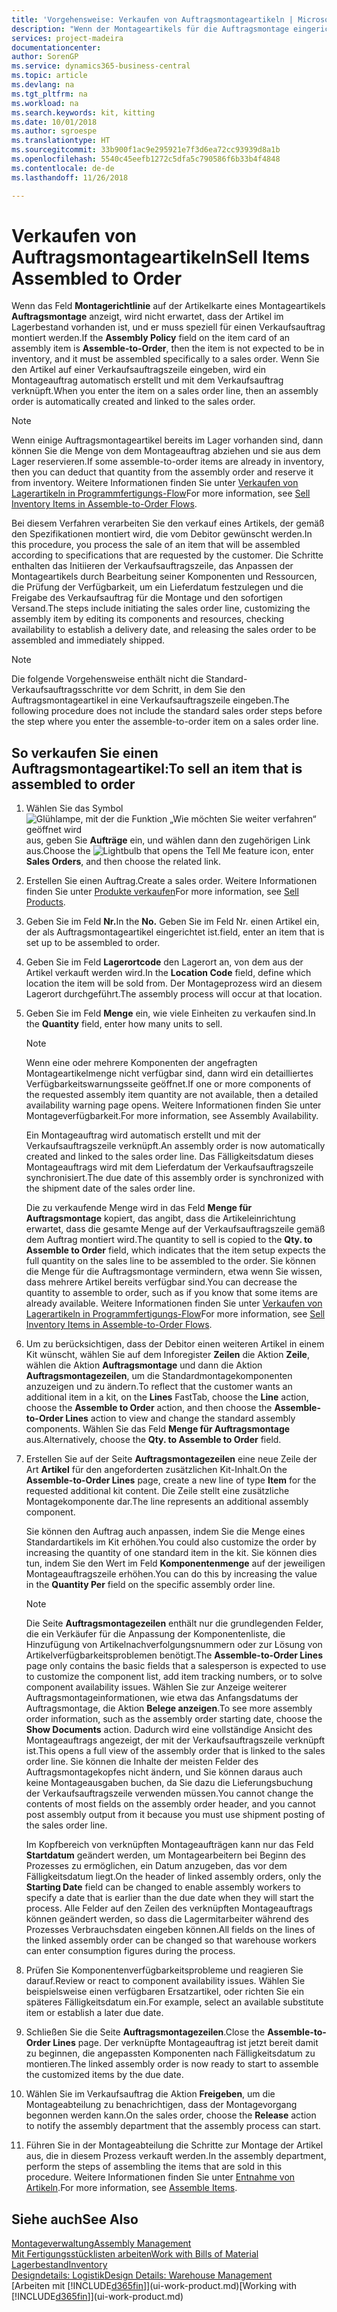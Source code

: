 ```yaml
---
title: 'Vorgehensweise: Verkaufen von Auftragsmontageartikeln | Microsoft Docs'
description: "Wenn der Montageartikels für die Auftragsmontage eingerichtet ist, dann nimmt der Standard-Verkaufsauftragsprozess an, dass der Artikel nicht auf Lager ist und für den jeweiligen Verkaufsauftrag speziell montiert werden muss. Wenn Sie den Artikel auf einer Verkaufsauftragszeile eingeben, wird ein Montageauftrag automatisch erstellt und mit dem Verkaufsauftrag verknüpft."
services: project-madeira
documentationcenter: 
author: SorenGP
ms.service: dynamics365-business-central
ms.topic: article
ms.devlang: na
ms.tgt_pltfrm: na
ms.workload: na
ms.search.keywords: kit, kitting
ms.date: 10/01/2018
ms.author: sgroespe
ms.translationtype: HT
ms.sourcegitcommit: 33b900f1ac9e295921e7f3d6ea72cc93939d8a1b
ms.openlocfilehash: 5540c45eefb1272c5dfa5c790586f6b33b4f4848
ms.contentlocale: de-de
ms.lasthandoff: 11/26/2018

---
```

# <a name="sell-items-assembled-to-order"></a><span data-ttu-id="99fa0-104">Verkaufen von Auftragsmontageartikeln</span><span class="sxs-lookup"><span data-stu-id="99fa0-104">Sell Items Assembled to Order</span></span>
<span data-ttu-id="99fa0-105">Wenn das Feld **Montagerichtlinie** auf der Artikelkarte eines Montageartikels **Auftragsmontage** anzeigt, wird nicht erwartet, dass der Artikel im Lagerbestand vorhanden ist, und er muss speziell für einen Verkaufsauftrag montiert werden.</span><span class="sxs-lookup"><span data-stu-id="99fa0-105">If the **Assembly Policy** field on the item card of an assembly item is **Assemble-to-Order**, then the item is not expected to be in inventory, and it must be assembled specifically to a sales order.</span></span> <span data-ttu-id="99fa0-106">Wenn Sie den Artikel auf einer Verkaufsauftragszeile eingeben, wird ein Montageauftrag automatisch erstellt und mit dem Verkaufsauftrag verknüpft.</span><span class="sxs-lookup"><span data-stu-id="99fa0-106">When you enter the item on a sales order line, then an assembly order is automatically created and linked to the sales order.</span></span>  

> [!NOTE]  
>  <span data-ttu-id="99fa0-107">Wenn einige Auftragsmontageartikel bereits im Lager vorhanden sind, dann können Sie die Menge von dem Montageauftrag abziehen und sie aus dem Lager reservieren.</span><span class="sxs-lookup"><span data-stu-id="99fa0-107">If some assemble-to-order items are already in inventory, then you can deduct that quantity from the assembly order and reserve it from inventory.</span></span> <span data-ttu-id="99fa0-108">Weitere Informationen finden Sie unter [Verkaufen von Lagerartikeln in Programmfertigungs-Flow](assembly-how-to-sell-assemble-to-order-items-and-inventory-items-together.md)</span><span class="sxs-lookup"><span data-stu-id="99fa0-108">For more information, see [Sell Inventory Items in Assemble-to-Order Flows](assembly-how-to-sell-assemble-to-order-items-and-inventory-items-together.md).</span></span>  

<span data-ttu-id="99fa0-109">Bei diesem Verfahren verarbeiten Sie den verkauf eines Artikels, der gemäß den Spezifikationen montiert wird, die vom Debitor gewünscht werden.</span><span class="sxs-lookup"><span data-stu-id="99fa0-109">In this procedure, you process the sale of an item that will be assembled according to specifications that are requested by the customer.</span></span> <span data-ttu-id="99fa0-110">Die Schritte enthalten das Initiieren der Verkaufsauftragszeile, das Anpassen der Montageartikels durch Bearbeitung seiner Komponenten und Ressourcen, die Prüfung der Verfügbarkeit, um ein Lieferdatum festzulegen und die Freigabe des Verkaufsauftrag für die Montage und den sofortigen Versand.</span><span class="sxs-lookup"><span data-stu-id="99fa0-110">The steps include initiating the sales order line, customizing the assembly item by editing its components and resources, checking availability to establish a delivery date, and releasing the sales order to be assembled and immediately shipped.</span></span>  

> [!NOTE]  
>  <span data-ttu-id="99fa0-111">Die folgende Vorgehensweise enthält nicht die Standard-Verkaufsauftragsschritte vor dem Schritt, in dem Sie den Auftragsmontageartikel in eine Verkaufsauftragszeile eingeben.</span><span class="sxs-lookup"><span data-stu-id="99fa0-111">The following procedure does not include the standard sales order steps before the step where you enter the assemble-to-order item on a sales order line.</span></span>  

## <a name="to-sell-an-item-that-is-assembled-to-order"></a><span data-ttu-id="99fa0-112">So verkaufen Sie einen Auftragsmontageartikel:</span><span class="sxs-lookup"><span data-stu-id="99fa0-112">To sell an item that is assembled to order</span></span>  
1.  <span data-ttu-id="99fa0-113">Wählen Sie das Symbol ![Glühlampe, mit der die Funktion „Wie möchten Sie weiter verfahren“ geöffnet wird](media/ui-search/search_small.png "Wie möchten Sie weiter verfahren?") aus, geben Sie **Aufträge** ein, und wählen dann den zugehörigen Link aus.</span><span class="sxs-lookup"><span data-stu-id="99fa0-113">Choose the ![Lightbulb that opens the Tell Me feature](media/ui-search/search_small.png "Tell me what you want to do") icon, enter **Sales Orders**, and then choose the related link.</span></span>  
2.  <span data-ttu-id="99fa0-114">Erstellen Sie einen Auftrag.</span><span class="sxs-lookup"><span data-stu-id="99fa0-114">Create a sales order.</span></span> <span data-ttu-id="99fa0-115">Weitere Informationen finden Sie unter [Produkte verkaufen](sales-how-sell-products.md)</span><span class="sxs-lookup"><span data-stu-id="99fa0-115">For more information, see [Sell Products](sales-how-sell-products.md).</span></span>  
3.  <span data-ttu-id="99fa0-116">Geben Sie im Feld **Nr.**</span><span class="sxs-lookup"><span data-stu-id="99fa0-116">In the **No.**</span></span> <span data-ttu-id="99fa0-117">Geben Sie im Feld Nr. einen Artikel ein, der als Auftragsmontageartikel eingerichtet ist.</span><span class="sxs-lookup"><span data-stu-id="99fa0-117">field, enter an item that is set up to be assembled to order.</span></span>  
4.  <span data-ttu-id="99fa0-118">Geben Sie im Feld **Lagerortcode** den Lagerort an, von dem aus der Artikel verkauft werden wird.</span><span class="sxs-lookup"><span data-stu-id="99fa0-118">In the **Location Code** field, define which location the item will be sold from.</span></span> <span data-ttu-id="99fa0-119">Der Montageprozess wird an diesem Lagerort durchgeführt.</span><span class="sxs-lookup"><span data-stu-id="99fa0-119">The assembly process will occur at that location.</span></span>  
5.  <span data-ttu-id="99fa0-120">Geben Sie im Feld **Menge** ein, wie viele Einheiten zu verkaufen sind.</span><span class="sxs-lookup"><span data-stu-id="99fa0-120">In the **Quantity** field, enter how many units to sell.</span></span>  

    > [!NOTE]  
    >  <span data-ttu-id="99fa0-121">Wenn eine oder mehrere Komponenten der angefragten Montageartikelmenge nicht verfügbar sind, dann wird ein detailliertes Verfügbarkeitswarnungsseite geöffnet.</span><span class="sxs-lookup"><span data-stu-id="99fa0-121">If one or more components of the requested assembly item quantity are not available, then a detailed availability warning page opens.</span></span> <span data-ttu-id="99fa0-122">Weitere Informationen finden Sie unter Montageverfügbarkeit.</span><span class="sxs-lookup"><span data-stu-id="99fa0-122">For more information, see Assembly Availability.</span></span>  

    <span data-ttu-id="99fa0-123">Ein Montageauftrag wird automatisch erstellt und mit der Verkaufsauftragszeile verknüpft.</span><span class="sxs-lookup"><span data-stu-id="99fa0-123">An assembly order is now automatically created and linked to the sales order line.</span></span> <span data-ttu-id="99fa0-124">Das Fälligkeitsdatum dieses Montageauftrags wird mit dem Lieferdatum der Verkaufsauftragszeile synchronisiert.</span><span class="sxs-lookup"><span data-stu-id="99fa0-124">The due date of this assembly order is synchronized with the shipment date of the sales order line.</span></span>  

    <span data-ttu-id="99fa0-125">Die zu verkaufende Menge wird in das Feld **Menge für Auftragsmontage** kopiert, das angibt, dass die Artikeleinrichtung erwartet, dass die gesamte Menge auf der Verkaufsauftragszeile gemäß dem Auftrag montiert wird.</span><span class="sxs-lookup"><span data-stu-id="99fa0-125">The quantity to sell is copied to the **Qty. to Assemble to Order** field, which indicates that the item setup expects the full quantity on the sales line to be assembled to the order.</span></span> <span data-ttu-id="99fa0-126">Sie können die Menge für die Auftragsmontage vermindern, etwa wenn Sie wissen, dass mehrere Artikel bereits verfügbar sind.</span><span class="sxs-lookup"><span data-stu-id="99fa0-126">You can decrease the quantity to assemble to order, such as if you know that some items are already available.</span></span> <span data-ttu-id="99fa0-127">Weitere Informationen finden Sie unter [Verkaufen von Lagerartikeln in Programmfertigungs-Flow](assembly-how-to-sell-inventory-items-in-assemble-to-order-flows.md)</span><span class="sxs-lookup"><span data-stu-id="99fa0-127">For more information, see [Sell Inventory Items in Assemble-to-Order Flows](assembly-how-to-sell-inventory-items-in-assemble-to-order-flows.md).</span></span>  

6.  <span data-ttu-id="99fa0-128">Um zu berücksichtigen, dass der Debitor einen weiteren Artikel in einem Kit wünscht, wählen Sie auf dem Inforegister **Zeilen** die Aktion **Zeile**, wählen die Aktion **Auftragsmontage** und dann die Aktion **Auftragsmontagezeilen**, um die Standardmontagekomponenten anzuzeigen und zu ändern.</span><span class="sxs-lookup"><span data-stu-id="99fa0-128">To reflect that the customer wants an additional item in a kit, on the **Lines** FastTab, choose the **Line** action, choose the **Assemble to Order** action, and then choose the **Assemble-to-Order Lines** action to view and change the standard assembly components.</span></span> <span data-ttu-id="99fa0-129">Wählen Sie das Feld **Menge für Auftragsmontage** aus.</span><span class="sxs-lookup"><span data-stu-id="99fa0-129">Alternatively, choose the **Qty. to Assemble to Order** field.</span></span>  
7.  <span data-ttu-id="99fa0-130">Erstellen Sie auf der Seite **Auftragsmontagezeilen** eine neue Zeile der Art **Artikel** für den angeforderten zusätzlichen Kit-Inhalt.</span><span class="sxs-lookup"><span data-stu-id="99fa0-130">On the **Assemble-to-Order Lines** page, create a new line of type **Item** for the requested additional kit content.</span></span> <span data-ttu-id="99fa0-131">Die Zeile stellt eine zusätzliche Montagekomponente dar.</span><span class="sxs-lookup"><span data-stu-id="99fa0-131">The line represents an additional assembly component.</span></span>  

    <span data-ttu-id="99fa0-132">Sie können den Auftrag auch anpassen, indem Sie die Menge eines Standardartikels im Kit erhöhen.</span><span class="sxs-lookup"><span data-stu-id="99fa0-132">You could also customize the order by increasing the quantity of one standard item in the kit.</span></span> <span data-ttu-id="99fa0-133">Sie können dies tun, indem Sie den Wert im Feld **Komponentenmenge** auf der jeweiligen Montageauftragszeile erhöhen.</span><span class="sxs-lookup"><span data-stu-id="99fa0-133">You can do this by increasing the value in the **Quantity Per** field on the specific assembly order line.</span></span>  

    > [!NOTE]  
    >  <span data-ttu-id="99fa0-134">Die Seite **Auftragsmontagezeilen** enthält nur die grundlegenden Felder, die ein Verkäufer für die Anpassung der Komponentenliste, die Hinzufügung von Artikelnachverfolgungsnummern oder zur Lösung von Artikelverfügbarkeitsproblemen benötigt.</span><span class="sxs-lookup"><span data-stu-id="99fa0-134">The **Assemble-to-Order Lines** page only contains the basic fields that a salesperson is expected to use to customize the component list, add item tracking numbers, or to solve component availability issues.</span></span> <span data-ttu-id="99fa0-135">Wählen Sie zur Anzeige weiterer Auftragsmontageinformationen, wie etwa das Anfangsdatums der Auftragsmontage, die Aktion **Belege anzeigen**.</span><span class="sxs-lookup"><span data-stu-id="99fa0-135">To see more assembly order information, such as the assembly order starting date, choose the **Show Documents** action.</span></span> <span data-ttu-id="99fa0-136">Dadurch wird eine vollständige Ansicht des Montageauftrags angezeigt, der mit der Verkaufsauftragszeile verknüpft ist.</span><span class="sxs-lookup"><span data-stu-id="99fa0-136">This opens a full view of the assembly order that is linked to the sales order line.</span></span> <span data-ttu-id="99fa0-137">Sie können die Inhalte der meisten Felder des Auftragsmontagekopfes nicht ändern, und Sie können daraus auch keine Montageausgaben buchen, da Sie dazu die Lieferungsbuchung der Verkaufsauftragszeile verwenden müssen.</span><span class="sxs-lookup"><span data-stu-id="99fa0-137">You cannot change the contents of most fields on the assembly order header, and you cannot post assembly output from it because you must use shipment posting of the sales order line.</span></span>  
    >   
    >  <span data-ttu-id="99fa0-138">Im Kopfbereich von verknüpften Montageaufträgen kann nur das Feld **Startdatum** geändert werden, um Montagearbeitern bei Beginn des Prozesses zu ermöglichen, ein Datum anzugeben, das vor dem Fälligkeitsdatum liegt.</span><span class="sxs-lookup"><span data-stu-id="99fa0-138">On the header of linked assembly orders, only the **Starting Date** field can be changed to enable assembly workers to specify a date that is earlier than the due date when they will start the process.</span></span> <span data-ttu-id="99fa0-139">Alle Felder auf den Zeilen des verknüpften Montageauftrags können geändert werden, so dass die Lagermitarbeiter während des Prozesses Verbrauchsdaten eingeben können.</span><span class="sxs-lookup"><span data-stu-id="99fa0-139">All fields on the lines of the linked assembly order can be changed so that warehouse workers can enter consumption figures during the process.</span></span>  

8.  <span data-ttu-id="99fa0-140">Prüfen Sie Komponentenverfügbarkeitsprobleme und reagieren Sie darauf.</span><span class="sxs-lookup"><span data-stu-id="99fa0-140">Review or react to component availability issues.</span></span> <span data-ttu-id="99fa0-141">Wählen Sie beispielsweise einen verfügbaren Ersatzartikel, oder richten Sie ein späteres Fälligkeitsdatum ein.</span><span class="sxs-lookup"><span data-stu-id="99fa0-141">For example, select an available substitute item or establish a later due date.</span></span>  
9. <span data-ttu-id="99fa0-142">Schließen Sie die Seite **Auftragsmontagezeilen**.</span><span class="sxs-lookup"><span data-stu-id="99fa0-142">Close the **Assemble-to-Order Lines** page.</span></span> <span data-ttu-id="99fa0-143">Der verknüpfte Montageauftrag ist jetzt bereit damit zu beginnen, die angepassten Komponenten nach Fälligkeitsdatum zu montieren.</span><span class="sxs-lookup"><span data-stu-id="99fa0-143">The linked assembly order is now ready to start to assemble the customized items by the due date.</span></span>  
10. <span data-ttu-id="99fa0-144">Wählen Sie im Verkaufsauftrag die Aktion **Freigeben**, um die Montageabteilung zu benachrichtigen, dass der Montagevorgang begonnen werden kann.</span><span class="sxs-lookup"><span data-stu-id="99fa0-144">On the sales order, choose the **Release** action to notify the assembly department that the assembly process can start.</span></span>  
11. <span data-ttu-id="99fa0-145">Führen Sie in der Montageabteilung die Schritte zur Montage der Artikel aus, die in diesem Prozess verkauft werden.</span><span class="sxs-lookup"><span data-stu-id="99fa0-145">In the assembly department, perform the steps of assembling the items that are sold in this procedure.</span></span> <span data-ttu-id="99fa0-146">Weitere Informationen finden Sie unter [Entnahme von Artikeln](assembly-how-to-assemble-items.md).</span><span class="sxs-lookup"><span data-stu-id="99fa0-146">For more information, see [Assemble Items](assembly-how-to-assemble-items.md).</span></span>  

## <a name="see-also"></a><span data-ttu-id="99fa0-147">Siehe auch</span><span class="sxs-lookup"><span data-stu-id="99fa0-147">See Also</span></span>  
[<span data-ttu-id="99fa0-148">Montageverwaltung</span><span class="sxs-lookup"><span data-stu-id="99fa0-148">Assembly Management</span></span>](assembly-assemble-items.md)  
[<span data-ttu-id="99fa0-149">Mit Fertigungsstücklisten arbeiten</span><span class="sxs-lookup"><span data-stu-id="99fa0-149">Work with Bills of Material</span></span>](inventory-how-work-BOMs.md)  
[<span data-ttu-id="99fa0-150">Lagerbestand</span><span class="sxs-lookup"><span data-stu-id="99fa0-150">Inventory</span></span>](inventory-manage-inventory.md)  
[<span data-ttu-id="99fa0-151">Designdetails: Logistik</span><span class="sxs-lookup"><span data-stu-id="99fa0-151">Design Details: Warehouse Management</span></span>](design-details-warehouse-management.md)  
<span data-ttu-id="99fa0-152">[Arbeiten mit [!INCLUDE[d365fin](includes/d365fin_md.md)]](ui-work-product.md)</span><span class="sxs-lookup"><span data-stu-id="99fa0-152">[Working with [!INCLUDE[d365fin](includes/d365fin_md.md)]](ui-work-product.md)</span></span>

